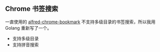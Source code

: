 ## Chrome 书签搜索

一直使用的 [alfred-chrome-bookmark](https://github.com/forclan/alfred-chrome-bookmark) 不支持多级目录的书签搜索，所以我用 Golang 重新写了一个。

* 支持多级目录
* 支持拼音搜索